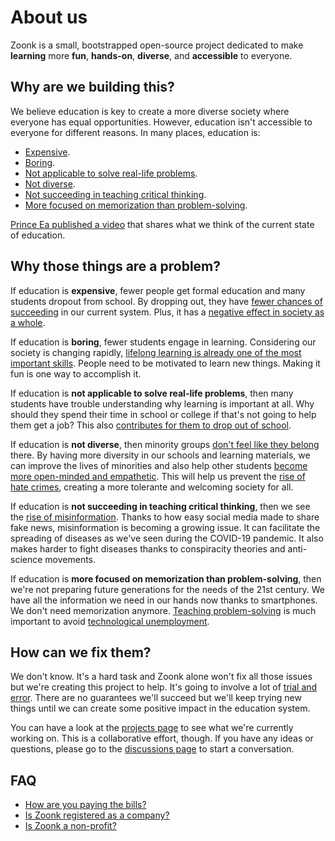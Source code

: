# About us

Zoonk is a small, bootstrapped open-source project dedicated to make **learning** more **fun**, **hands-on**, **diverse**, and **accessible** to everyone.

## Why are we building this?

We believe education is key to create a more diverse society where everyone has equal opportunities.
However, education isn't accessible to everyone for different reasons. In many places, education is:

- [Expensive](https://www.theedadvocate.org/high-school-dropout-rate-causes-and-costs/).
- [Boring](https://www.learningliftoff.com/causes-and-cures-for-classroom-boredom/).
- [Not applicable to solve real-life problems](https://thermtide.com/11001/popular/schools-lack-necessary-real-world-lessons/).
- [Not diverse](https://www.edutopia.org/article/troubling-lack-diversity-educational-materials).
- [Not succeeding in teaching critical thinking](https://thetylt.com/culture/schools-teaching-critical-thinking).
- [More focused on memorization than problem-solving](https://journals.physiology.org/doi/full/10.1152/advan.00061.2005).

[Prince Ea published a video](https://www.youtube.com/watch?v=dqTTojTija8) that shares what we think of the current state of education.

## Why those things are a problem?

If education is **expensive**, fewer people get formal education and many students dropout from school.
By dropping out, they have [fewer chances of succeeding](https://www.researchgate.net/publication/262308885_Long-term_labour_market_consequences_of_dropping_out_of_upper_secondary_school_Minority_disadvantages) in our current system.
Plus, it has a [negative effect in society as a whole](https://www.researchgate.net/publication/338665702_The_economics_of_high_school_dropouts).

If education is **boring**, fewer students engage in learning.
Considering our society is changing rapidly, [lifelong learning is already one of the most important skills](https://www.sciencedirect.com/science/article/pii/S1877042812019416?via%3Dihub).
People need to be motivated to learn new things. Making it fun is one way to accomplish it.

If education is **not applicable to solve real-life problems**,
then many students have trouble understanding why learning is important at all.
Why should they spend their time in school or college if that's not going to help them get a job?
This also [contributes for them to drop out of school](https://www.learningliftoff.com/why-kids-drop-out-of-high-school-and-how-to-prevent-it/).

If education is **not diverse**, then minority groups [don't feel like they belong](https://www.newamerica.org/education-policy/reports/the-representation-of-social-groups-in-u-s-educational-materials-and-why-it-matter/) there.
By having more diversity in our schools and learning materials,
we can improve the lives of minorities and also help other students
[become more open-minded and empathetic](https://drexel.edu/soe/resources/student-teaching/advice/importance-of-cultural-diversity-in-classroom).
This will help us prevent the [rise of hate crimes](https://www.ny1.com/nyc/all-boroughs/news/2022/02/14/hate-crime-increase-2021-asian-american-),
creating a more tolerante and welcoming society for all.

If education is **not succeeding in teaching critical thinking**, then we see the [rise of misinformation](https://www.pnas.org/doi/10.1073/pnas.1517441113).
Thanks to how easy social media made to share fake news, misinformation is becoming a growing issue.
It can facilitate the spreading of diseases as we've seen during the COVID-19 pandemic.
It also makes harder to fight diseases thanks to conspiracity theories and anti-science movements.

If education is **more focused on memorization than problem-solving**,
then we're not preparing future generations for the needs of the 21st century.
We have all the information we need in our hands now thanks to smartphones.
We don't need memorization anymore. [Teaching problem-solving](https://www.weforum.org/agenda/2018/07/the-skills-needed-to-survive-the-robot-invasion-of-the-workplace) is much important
to avoid [technological unemployment](https://en.wikipedia.org/wiki/Technological_unemployment).

## How can we fix them?

We don't know. It's a hard task and Zoonk alone won't fix all those issues but we're creating this project to help.
It's going to involve a lot of [trial and error](https://en.wikipedia.org/wiki/Trial_and_error).
There are no guarantees we'll succeed but we'll keep trying new things until we can create some positive impact in the education system.

You can have a look at the [projects page](https://github.com/orgs/zoonk/projects?type=beta) to see what we're currently working on.
This is a collaborative effort, though.
If you have any ideas or questions, please go to the [discussions page](https://github.com/zoonk/handbook/discussions) to start a conversation.

## FAQ
  
- [How are you paying the bills?](https://github.com/zoonk/handbook/discussions/2)
- [Is Zoonk registered as a company?](https://github.com/zoonk/handbook/discussions/4)
- [Is Zoonk a non-profit?](https://github.com/zoonk/handbook/discussions/5)
